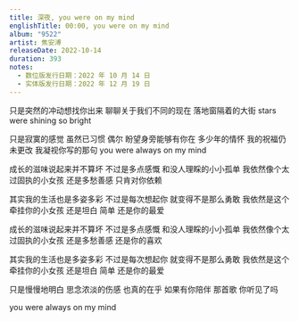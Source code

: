 ```yaml
---
title: 深夜, you were on my mind
englishTitle: 00:00, you were on my mind
album: "9522"
artist: 焦安溥
releaseDate: 2022-10-14
duration: 393
notes:
  - 数位版发行日期：2022 年 10 月 14 日
  - 实体版发行日期：2022 年 12 月 19 日
---
```

只是突然的冲动想找你出来
聊聊关于我们不同的现在
落地窗隔着的大街
stars were shining so bright

只是寂寞的感觉
虽然已习惯
偶尔 盼望身旁能够有你在
多少年的情怀
我的祝福仍未更改
我凝视你写的那句
you were always on my mind

成长的滋味说起来并不算坏
不过是多点感慨
和没人理睬的小小孤单
我依然像个太过固执的小女孩
还是多愁善感
只肯对你依赖

其实我的生活也是多姿多彩
不过是每次想起你
就变得不是那么勇敢
我依然是这个牵挂你的小女孩
还是坦白 简单
还是你的最爱

成长的滋味说起来并不算坏
不过是多点感慨
和没人理睬的小小孤单
我依然像个太过固执的小女孩
还是多愁善感
还是你的喜欢

其实我的生活也是多姿多彩
不过是每次想起你
就变得不是那么勇敢
我依然是这个牵挂你的小女孩
还是坦白 简单
还是你的最爱

只是慢慢地明白
思念浓淡的伤感
也真的在乎 如果有你陪伴
那首歌 你听见了吗

you were always on my mind